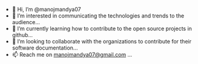 - 👋 Hi, I’m @manojmandya07
- 👀 I’m interested in communicating the technologies and trends to the audience...
- 🌱 I’m currently learning how to contribute to the open source projects in github...
- 💞️ I’m looking to collaborate with the organizations to contribute for their software documentation...
- 📫 Reach me on manojmandya07@gmail.com ...

<!---
manojmandya07/manojmandya07 is a ✨ special ✨ repository because its `README.md` (this file) appears on your GitHub profile.
You can click the Preview link to take a look at your changes.
--->
